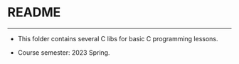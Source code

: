 # README

---

* This folder contains several C libs for basic C programming lessons.

* Course semester: 2023 Spring.
